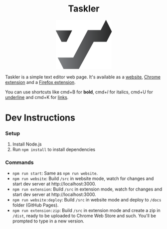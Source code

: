 <h1 align="center">
  Taskler
</h1>
<p align="center">
  <a href="https://taskler.kasp.io/" title="Taskler"><img alt="Quill Logo" src="https://raw.githubusercontent.com/SpectralKH/taskler/9363a32916f6f0f7316528c92a7df265a5b53d62/logo/logo.png" width="180"></a>
</p>
Taskler is a simple text editor web page. It's available as a <a href='https://taskler.kasp.io'>website</a>, <a href='https://chrome.google.com/webstore/detail/jnibmbpjkpfgaefgbnaneldfbfecpjih'>Chrome extension</a> and a <a href='https://addons.mozilla.org/addon/taskler'>Firefox extension</a>.

You can use shortcuts like cmd+B for <b>bold</b>, cmd+<i>I</i> for italics, cmd+U for <u>underline</u> and cmd+K for <a href='https://www.youtube.com/watch?v=LDU_Txk06tM'>links</a>.

# Dev Instructions

### Setup
1. Install Node.js
2. Run `npm install` to install dependencies

### Commands
- `npm run start`: Same as `npm run website`.
- `npm run website`: Build `/src` in website mode, watch for changes and start dev server at http://localhost:3000.
- `npm run extension`: Build `/src` in extension mode, watch for changes and start dev server at http://localhost:3000.
- `npm run website:deploy`: Build `/src` in website mode and deploy to `/docs` folder (GitHub Pages).
- `npm run extension:zip`: Build `/src` in extension mode and create a zip in `/dist`, ready to be uploaded to Chrome Web Store and such. You'll be prompted to type in a new version.
